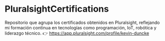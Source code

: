 # PluralsightCertifications
Repositorio que agrupa los certificados obtenidos en Pluralsight, reflejando mi formación continua en tecnologías como programación, IoT, robótica y liderazgo técnico. 👉 https://app.pluralsight.com/profile/kevin-duncke
